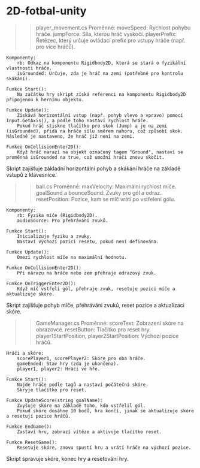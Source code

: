 # 2D-fotbal-unity

>>player_movement.cs
    Proměnné:
        moveSpeed: Rychlost pohybu hráče.
        jumpForce: Síla, kterou hráč vyskočí.
        playerPrefix: Řetězec, který určuje ovládací prefix pro vstupy hráče (např. pro více hráčů).

    Komponenty:
        rb: Odkaz na komponentu Rigidbody2D, která se stará o fyzikální vlastnosti hráče.
        isGrounded: Určuje, zda je hráč na zemi (potřebné pro kontrolu skákání).

    Funkce Start():
        Na začátku hry skript získá referenci na komponentu Rigidbody2D připojenou k hernímu objektu.

    Funkce Update():
        Získává horizontální vstup (např. pohyb vlevo a vpravo) pomocí Input.GetAxis(), a podle toho nastaví rychlost hráče.
        Pokud hráč stiskne tlačítko pro skok (Jump) a je na zemi (isGrounded), přidá na hráče sílu směrem nahoru, což způsobí skok. Následně je nastaveno, že hráč již není na zemi.

    Funkce OnCollisionEnter2D():
        Když hráč narazí na objekt označený tagem "Ground", nastaví se proměnná isGrounded na true, což umožní hráči znovu skočit.

Skript zajišťuje základní horizontální pohyb a skákání hráče na základě vstupů z klávesnice.


>>ball.cs
    Proměnné:
        maxVelocity: Maximální rychlost míče.
        goalSound a bounceSound: Zvuky pro gól a odraz.
        resetPosition: Pozice, kam se míč vrátí po vstřelení gólu.

    Komponenty:
        rb: Fyzika míče (Rigidbody2D).
        audioSource: Pro přehrávání zvuků.

    Funkce Start():
        Inicializuje fyziku a zvuky.
        Nastaví výchozí pozici resetu, pokud není definována.

    Funkce Update():
        Omezí rychlost míče na maximální hodnotu.

    Funkce OnCollisionEnter2D():
        Při nárazu na hráče nebo zem přehraje odrazový zvuk.

    Funkce OnTriggerEnter2D():
        Když míč vstřelí gól, přehraje zvuk, resetuje pozici míče a aktualizuje skóre.

Skript zajišťuje pohyb míče, přehrávání zvuků, reset pozice a aktualizaci skóre.


>>GameManager.cs
    Proměnné:
        scoreText: Zobrazení skóre na obrazovce.
        resetButton: Tlačítko pro reset hry.
        player1StartPosition, player2StartPosition: Výchozí pozice hráčů.

    Hráči a skóre:
        scorePlayer1, scorePlayer2: Skóre pro oba hráče.
        gameEnded: Stav hry (zda je ukončena).
        player1, player2: Hráči ve hře.

    Funkce Start():
        Najde hráče podle tagů a nastaví počáteční skóre.
        Skryje tlačítko pro reset.

    Funkce UpdateScore(string goalName):
        Zvyšuje skóre na základě toho, kdo vstřelil gól.
        Pokud skóre dosáhne 10 bodů, hra končí, jinak se aktualizuje skóre a resetují pozice hráčů.

    Funkce EndGame():
        Zastaví hru, zobrazí vítěze a aktivuje tlačítko reset.

    Funkce ResetGame():
        Resetuje skóre, znovu spustí hru a vrátí hráče na výchozí pozice.

Skript spravuje skóre, konec hry a resetování hry.
